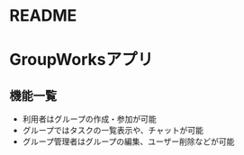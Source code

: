 # README
# GroupWorksアプリ
## 機能一覧
- 利用者はグループの作成・参加が可能
- グループではタスクの一覧表示や、チャットが可能
- グループ管理者はグループの編集、ユーザー削除などが可能
